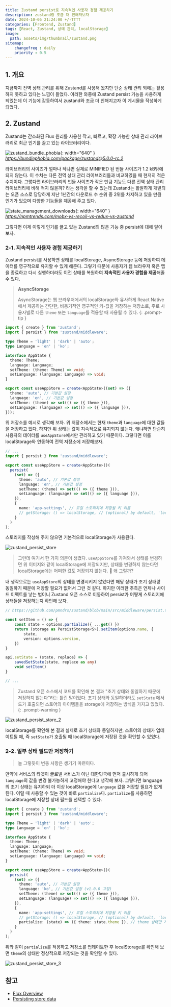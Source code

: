 ```yaml
---
title: Zustand persist로 지속적인 사용자 경험 제공하기
description: zustand랑 조금 더 친해져보자
date: 2024-10-05 21:24:00 +/-TTTT
categories: [Frontend, Zustand]
tags: [React, Zustand, 상태 관리, localStorage]
image:
  path: assets/img/thumbnail/zustand.png
sitemap: 
    changefreq : daily
    priority : 0.5
---
```


## 1. 개요

지금까지 전역 상태 관리를 위해 Zustand를 사용해 왔지만 단순 상태 관리 외에는 활용하지 못하고 있다는 느낌이 들었다. 이러한 와중에 Zustand persist 기능을 사용하게 되었는데 이 기능에 감동하여서 zustand와 조금 더 친해지고자 이 게시물을 작성하게 되었다.

## 2. Zustand

Zustand는 간소화된 Flux 원리를 사용한 작고, 빠르고, 확장 가능한 상태 관리 라이브러리로 최근 인기를 끌고 있는 라이브러리이다.

![zustand_bundle_phobia](assets/img/writing/5/zustand_bundle_phobia.png){: width="640" }
_https://bundlephobia.com/package/zustand@5.0.0-rc.2_

라이브러리의 사이즈가 얼마나 작냐면 실제로 MINIFIED 된 번들 사이즈가 1.2 kB밖에 되지 않는다. 이 수치는 다른 전역 상태 관리 라이브러리들과 비교하였을 때 현저히 적은 수치이다. 그렇다면 라이브러리의 번들 사이즈가 작은 만큼 기능도 다른 전역 상태 관리 라이브러리에 비해 적지 않을까? 라는 생각을 할 수 있는데 Zustand는 활발하게 개발되는 오픈 소스로 당당하게 지난 1년간의 다운로드 수 순위 중 2위를 차지하고 있을 만큼 인기가 있으며 다양한 기능들을 제공해 주고 있다.

![state_management_downloads](assets/img/writing/5/state_management_downloads.png){: width="640" }
_https://npmtrends.com/mobx-vs-recoil-vs-redux-vs-zustand_

그렇다면 이제 이렇게 인기를 끌고 있는 Zustand의 많은 기능 중 persist에 대해 알아보자.

### 2-1. 지속적인 사용자 경험 제공하기

Zustand persist를 사용하면 상태를 localStorage, AsyncStorage 등에 저장하여 데이터를 영구적으로 유지할 수 있게 해준다. 그렇기 때문에 사용자가 웹 브라우저 혹은 앱을 종료하고 다시 실행하더라도 이전 상태를 복원하여 **지속적인 사용자 경험을 제공**해줄 수 있다.

> **AsyncStorage**
> 
> AsyncStorage는 웹 브라우저에서의 localStorage와 유사하게 React Native에서 제공하는 간단한, 비동기적인 영구적인 키-값을 저장하는 저장소로, 주로 사용자별로 다른 `theme` 또는 `language`를 적용할 때 사용될 수 있다.
{: .prompt-tip }

```typescript
import { create } from 'zustand';
import { persist } from 'zustand/middleware';

type Theme = 'light' | 'dark' | 'auto';
type Language = 'en' | 'ko';

interface AppState {
  theme: Theme;
  language: Language;
  setTheme: (theme: Theme) => void;
  setLanguage: (language: Language) => void;
}

export const useAppStore = create<AppState>((set) => ({
  theme: 'auto', // 기본값 설정
  language: 'en', // 기본값 설정
  setTheme: (theme) => set(() => ({ theme })),
  setLanguage: (language) => set(() => ({ language })),
}));
```

위 저장소를 예시로 생각해 보자. 위 저장소에서는 현재 `theme`과 `language`에 대한 값들을 저장하고 있다. 하지만 위 상태는 값이 지속적으로 유지되지 않는다. 왜냐하면 단순히 사용자의 데이터를 `useAppStore`에서만 관리하고 있기 때문이다. 그렇다면 이를 localStorage와 연동하여 전역 저장소에 저장해보자.

```typescript
// ...
import { persist } from 'zustand/middleware';

export const useAppStore = create<AppState>()(
  persist(
    (set) => ({
      theme: 'auto', // 기본값 설정
      language: 'en', // 기본값 설정
      setTheme: (theme) => set(() => ({ theme })),
      setLanguage: (language) => set(() => ({ language })),
    }),
    {
      name: 'app-settings', // 로컬 스토리지에 저장될 키 이름
      // getStorage: () => localStorage, // (optional) by default, 'localStorage' is used
    }
  )
);
```

스토리지를 작성해 주지 않으면 기본적으로 localStorage가 사용된다.

![zustand_persist_store](assets/img/writing/5/zustand_persist_store.png)

> 그런데 여기서 한 가지 의문이 생겼다. `useAppStore`를 가져와서 상태를 변경하면 위 이미지와 같이 localStorage에 저장되지만, 상태를 변경하지 않는다면 localStorage에는 어떠한 값도 저장되지 않는다. 🧐 왜 그럴까? 

내 생각으로는 `useAppStore`의 상태를 변경시키지 않았다면 해당 상태가 초기 상태랑 동일하기 때문에 저장할 필요가 없어서 그런 것 같다. 하지만 이러한 추측은 언제나 사이드 이펙트를 낳는 법이니 Zustand 오픈 소스로 이동하여 persist가 어떻게 스토리지에 상태들을 저장하는지 확인해 보자.

```typescript
// https://github.com/pmndrs/zustand/blob/main/src/middleware/persist.ts

const setItem = () => {
    const state = options.partialize({ ...get() })
    return (storage as PersistStorage<S>).setItem(options.name, {
        state,
        version: options.version,
    })
}

api.setState = (state, replace) => {
    savedSetState(state, replace as any)
    void setItem()
}

// ...
```

> Zustand 오픈 소스에서 코드를 확인해 본 결과 "초기 상태와 동일하기 때문에 저장하지 않는다"라는 틀린 말이었다. 초기 상태와 동일하더라도 `setState` 메서드가 호출되면 스토어의 아이템들을 storage에 저장하는 방식을 가지고 있었다.
{: .prompt-warning }

![zustand_persist_store_2](assets/img/writing/5/zustand_persist_store_2.png)

localStorage를 확인해 본 결과 실제로 초기 상태와 동일하지만, 스토어의 상태가 업데이트될 때, 즉 `setState`가 호출될 때 localStorage에 저장된 것을 확인할 수 있었다.

### 2-2. 일부 상태 필드만 저장하기

> 늘 그렇듯이 변동 사항은 생기기 마련이다.

만약에 서비스의 타겟이 글로벌 서비스가 아닌 대한민국에 먼저 출시하게 되어 `language`의 값을 변경 불가능하게 고정해야 한다고 생각해 보자. 그렇다면 language의 초기 상태는 유지하되 더 이상 localStorage에 `language` 값을 저장할 필요가 없게 된다. 이럴 때 사용할 수 있는 것이 바로 `partialize`다. `partialize`를 사용하면 localStorage에 저장할 상태 필드를 선택할 수 있다.

```typescript
import { create } from 'zustand';
import { persist } from 'zustand/middleware';

type Theme = 'light' | 'dark' | 'auto';
type Language = 'en' | 'ko';

interface AppState {
  theme: Theme;
  language: Language;
  setTheme: (theme: Theme) => void;
  setLanguage: (language: Language) => void;
}

export const useAppStore = create<AppState>()(
  persist(
    (set) => ({
      theme: 'auto', // 기본값 설정
      language: 'ko', // 기본값 설정 (v1.0.0 고정)
      setTheme: (theme) => set(() => ({ theme })),
      setLanguage: (language) => set(() => ({ language })),
    }),
    {
      name: 'app-settings', // 로컬 스토리지에 저장될 키 이름
      // getStorage: () => localStorage, // (optional) by default, 'localStorage' is used
      partialize: (state) => ({ theme: state.theme }), // theme 상태만 저장
    }
  )
);
```

위와 같이 `partialize`를 적용하고 저장소를 업데이트한 후 localStorage를 확인해 보면 `theme`의 상태만 정상적으로 저장되는 것을 확인할 수 있다.

![zustand_persist_store_3](assets/img/writing/5/zustand_persist_store_3.png)

## 참고

- [Flux Overview](https://haruair.github.io/flux/docs/overview.html)
- [Persisting store data](https://zustand.docs.pmnd.rs/integrations/persisting-store-data)